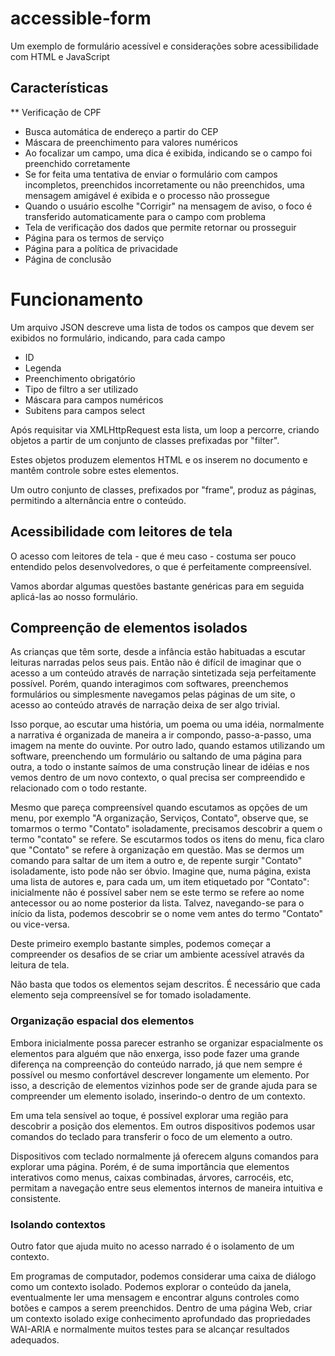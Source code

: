 ﻿# accessible-form

Um exemplo de formulário acessível e considerações sobre acessibilidade com HTML e JavaScript

## Características

** Verificação de CPF
* Busca automática de endereço a partir do CEP
* Máscara de preenchimento para valores numéricos
* Ao focalizar um campo, uma dica é exibida, indicando se o campo foi preenchido corretamente
* Se for feita uma tentativa de enviar o formulário com campos incompletos, preenchidos incorretamente  ou não preenchidos, uma mensagem amigável é exibida e o processo não prossegue
* Quando o usuário escolhe "Corrigir" na mensagem de aviso, o foco é transferido automaticamente para o campo com problema
* Tela de verificação dos dados que permite retornar ou prosseguir
* Página para os termos de serviço
* Página para a política de privacidade
* Página de conclusão

# Funcionamento

Um arquivo JSON descreve uma lista de todos os campos que devem ser exibidos no formulário, indicando, para cada campo 

* ID
* Legenda
* Preenchimento obrigatório
* Tipo de filtro a ser utilizado
* Máscara para campos numéricos
* Subitens para campos select

Após requisitar via XMLHttpRequest esta lista, um loop a percorre, criando objetos a partir de um conjunto de classes prefixadas por "filter".

Estes objetos produzem elementos HTML e os inserem no documento e mantêm controle sobre estes elementos.

Um outro conjunto de classes, prefixados por "frame", produz as páginas, permitindo a alternância entre o conteúdo.

## Acessibilidade com leitores de tela

O acesso com leitores de tela - que é meu caso - costuma ser pouco entendido pelos desenvolvedores, o que é perfeitamente compreensível.

Vamos abordar algumas questões bastante genéricas para em seguida aplicá-las ao nosso formulário.

## Compreenção de elementos isolados

As crianças que têm sorte, desde a infância estão habituadas a escutar leituras narradas pelos seus pais. Então não é difícil de imaginar que o acesso a um conteúdo através de narração sintetizada seja perfeitamente possível. Porém, quando interagimos com softwares, preenchemos formulários ou simplesmente navegamos pelas páginas de um site, o acesso ao conteúdo através de narração deixa de ser algo trivial.

Isso porque, ao escutar uma história, um poema ou uma idéia, normalmente a narrativa é organizada de maneira a ir compondo, passo-a-passo, uma imagem na mente do ouvinte. Por outro lado, quando estamos utilizando um software, preenchendo um formulário ou saltando de uma página para outra, a todo o instante saímos de uma construção linear de idéias e nos vemos dentro de um novo contexto, o qual precisa ser compreendido e relacionado com o todo restante.

Mesmo que pareça compreensível quando escutamos as opções de um menu, por exemplo "A organização, Serviços, Contato", observe que, se tomarmos o termo "Contato" isoladamente, precisamos descobrir a quem o termo "contato" se refere. Se escutarmos todos os itens do menu, fica claro que "Contato" se refere à organização em questão. Mas se dermos um comando para saltar de um item a outro e, de repente surgir "Contato" isoladamente, isto pode não ser óbvio. Imagine que, numa página, exista uma lista de autores e, para cada um, um item etiquetado por "Contato": inicialmente não é possível saber nem se este termo se refere ao nome antecessor ou ao nome posterior da lista. Talvez, navegando-se para o início da lista, podemos descobrir se o nome vem antes do termo "Contato" ou vice-versa.

Deste primeiro exemplo bastante simples, podemos começar a compreender os desafios de se criar um ambiente acessível através da leitura de tela.

Não basta que todos os elementos sejam descritos. É necessário que cada elemento seja compreensível se for tomado isoladamente.

### Organização espacial dos elementos

Embora inicialmente possa parecer estranho se organizar espacialmente os elementos para alguém que não enxerga, isso pode fazer uma grande diferença na compreenção do conteúdo narrado, já que nem sempre é possível ou mesmo confortável descrever longamente um elemento. Por isso, a descrição de elementos vizinhos pode ser de grande ajuda para se compreender um elemento isolado, inserindo-o dentro de um contexto.

Em uma tela sensível ao toque, é possível explorar uma região para descobrir a posição dos elementos. Em outros dispositivos podemos usar comandos do teclado para transferir o foco de um elemento a outro.

Dispositivos com teclado normalmente já oferecem alguns comandos para explorar uma página. Porém, é de suma importância que elementos interativos como menus, caixas combinadas, árvores, carrocéis, etc, permitam a navegação entre seus elementos internos de maneira intuitiva e consistente.

### Isolando contextos

Outro fator que ajuda muito no acesso narrado é o isolamento de um contexto.

Em programas de computador, podemos considerar uma caixa de diálogo como um contexto isolado. Podemos explorar o conteúdo da janela, eventualmente ler uma mensagem e encontrar alguns controles como botões e campos a serem preenchidos. Dentro de uma página Web, criar um contexto isolado exige conhecimento aprofundado das propriedades WAI-ARIA e normalmente muitos testes para se alcançar resultados adequados.

